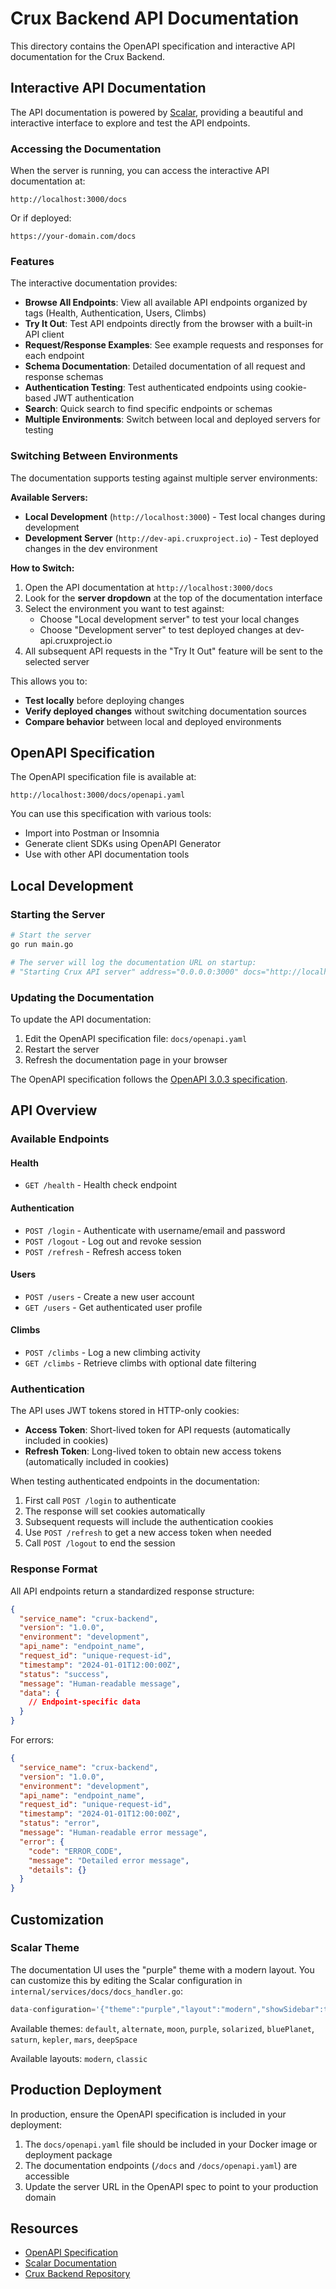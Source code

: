 # Crux Backend API Documentation

This directory contains the OpenAPI specification and interactive API documentation for the Crux Backend.

## Interactive API Documentation

The API documentation is powered by [Scalar](https://github.com/scalar/scalar), providing a beautiful and interactive interface to explore and test the API endpoints.

### Accessing the Documentation

When the server is running, you can access the interactive API documentation at:

```
http://localhost:3000/docs
```

Or if deployed:

```
https://your-domain.com/docs
```

### Features

The interactive documentation provides:

- **Browse All Endpoints**: View all available API endpoints organized by tags (Health, Authentication, Users, Climbs)
- **Try It Out**: Test API endpoints directly from the browser with a built-in API client
- **Request/Response Examples**: See example requests and responses for each endpoint
- **Schema Documentation**: Detailed documentation of all request and response schemas
- **Authentication Testing**: Test authenticated endpoints using cookie-based JWT authentication
- **Search**: Quick search to find specific endpoints or schemas
- **Multiple Environments**: Switch between local and deployed servers for testing

### Switching Between Environments

The documentation supports testing against multiple server environments:

**Available Servers:**
- **Local Development** (`http://localhost:3000`) - Test local changes during development
- **Development Server** (`http://dev-api.cruxproject.io`) - Test deployed changes in the dev environment

**How to Switch:**
1. Open the API documentation at `http://localhost:3000/docs`
2. Look for the **server dropdown** at the top of the documentation interface
3. Select the environment you want to test against:
   - Choose "Local development server" to test your local changes
   - Choose "Development server" to test deployed changes at dev-api.cruxproject.io
4. All subsequent API requests in the "Try It Out" feature will be sent to the selected server

This allows you to:
- **Test locally** before deploying changes
- **Verify deployed changes** without switching documentation sources
- **Compare behavior** between local and deployed environments

## OpenAPI Specification

The OpenAPI specification file is available at:

```
http://localhost:3000/docs/openapi.yaml
```

You can use this specification with various tools:

- Import into Postman or Insomnia
- Generate client SDKs using OpenAPI Generator
- Use with other API documentation tools

## Local Development

### Starting the Server

```bash
# Start the server
go run main.go

# The server will log the documentation URL on startup:
# "Starting Crux API server" address="0.0.0.0:3000" docs="http://localhost:3000/docs"
```

### Updating the Documentation

To update the API documentation:

1. Edit the OpenAPI specification file: `docs/openapi.yaml`
2. Restart the server
3. Refresh the documentation page in your browser

The OpenAPI specification follows the [OpenAPI 3.0.3 specification](https://swagger.io/specification/).

## API Overview

### Available Endpoints

#### Health
- `GET /health` - Health check endpoint

#### Authentication
- `POST /login` - Authenticate with username/email and password
- `POST /logout` - Log out and revoke session
- `POST /refresh` - Refresh access token

#### Users
- `POST /users` - Create a new user account
- `GET /users` - Get authenticated user profile

#### Climbs
- `POST /climbs` - Log a new climbing activity
- `GET /climbs` - Retrieve climbs with optional date filtering

### Authentication

The API uses JWT tokens stored in HTTP-only cookies:

- **Access Token**: Short-lived token for API requests (automatically included in cookies)
- **Refresh Token**: Long-lived token to obtain new access tokens (automatically included in cookies)

When testing authenticated endpoints in the documentation:

1. First call `POST /login` to authenticate
2. The response will set cookies automatically
3. Subsequent requests will include the authentication cookies
4. Use `POST /refresh` to get a new access token when needed
5. Call `POST /logout` to end the session

### Response Format

All API endpoints return a standardized response structure:

```json
{
  "service_name": "crux-backend",
  "version": "1.0.0",
  "environment": "development",
  "api_name": "endpoint_name",
  "request_id": "unique-request-id",
  "timestamp": "2024-01-01T12:00:00Z",
  "status": "success",
  "message": "Human-readable message",
  "data": {
    // Endpoint-specific data
  }
}
```

For errors:

```json
{
  "service_name": "crux-backend",
  "version": "1.0.0",
  "environment": "development",
  "api_name": "endpoint_name",
  "request_id": "unique-request-id",
  "timestamp": "2024-01-01T12:00:00Z",
  "status": "error",
  "message": "Human-readable error message",
  "error": {
    "code": "ERROR_CODE",
    "message": "Detailed error message",
    "details": {}
  }
}
```

## Customization

### Scalar Theme

The documentation UI uses the "purple" theme with a modern layout. You can customize this by editing the Scalar configuration in `internal/services/docs/docs_handler.go`:

```javascript
data-configuration='{"theme":"purple","layout":"modern","showSidebar":true}'
```

Available themes: `default`, `alternate`, `moon`, `purple`, `solarized`, `bluePlanet`, `saturn`, `kepler`, `mars`, `deepSpace`

Available layouts: `modern`, `classic`

## Production Deployment

In production, ensure the OpenAPI specification is included in your deployment:

1. The `docs/openapi.yaml` file should be included in your Docker image or deployment package
2. The documentation endpoints (`/docs` and `/docs/openapi.yaml`) are accessible
3. Update the server URL in the OpenAPI spec to point to your production domain

## Resources

- [OpenAPI Specification](https://swagger.io/specification/)
- [Scalar Documentation](https://github.com/scalar/scalar)
- [Crux Backend Repository](https://github.com/jwallace145/crux-backend)
